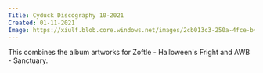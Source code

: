 ```yaml
---
Title: Cyduck Discography 10-2021
Created: 01-11-2021
Image: https://xiulf.blob.core.windows.net/images/2cb013c3-250a-4fce-b478-de3edcadc475
---
```


This combines the album artworks for Zoftle - Halloween's Fright and AWB - Sanctuary.
